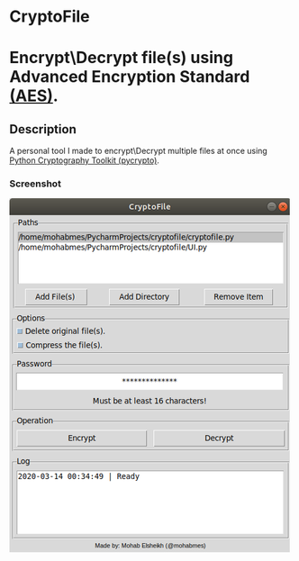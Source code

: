 # CryptoFile
Encrypt\Decrypt file(s) using Advanced Encryption Standard [(AES)](https://en.wikipedia.org/wiki/Advanced_Encryption_Standard).
===============================

## Description
A personal tool I made to encrypt\Decrypt multiple files at once using [Python Cryptography Toolkit (pycrypto)](https://github.com/dlitz/pycrypto).

### Screenshot
![CryptoFile GUI](data/Screenshot.png)

